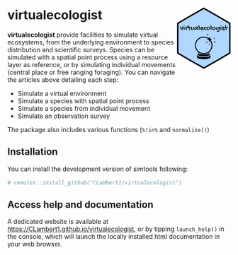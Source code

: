 
<!-- README.md is generated from README.Rmd. Please edit that file -->

# virtualecologist <img src="man/figures/logo.png" align="right" height="139" />

**virtualecologist** provide facilities to simulate virtual ecosystems,
from the underlying environment to species distribution and scientific
surveys. Species can be simulated with a spatial point process using a
resource layer as reference, or by simulating individual movements
(central place or free ranging foraging). You can navigate the articles
above detailing each step:

- Simulate a virtual environment
- Simulate a species with spatial point process
- Simulate a species from individual movement
- Simulate an observation survey

The package also includes various functions (`%!in%` and `normalize()`)

## Installation

You can install the development version of simtools following:

``` r
# remotes::install_github("CLambert1/virtualecologist")
```

## Access help and documentation

A dedicated website is available at
<https://CLambert1.github.io/virtualecologist>, or by tipping
`launch_help()` in the console, which will launch the locally installed
html documentation in your web browser.
